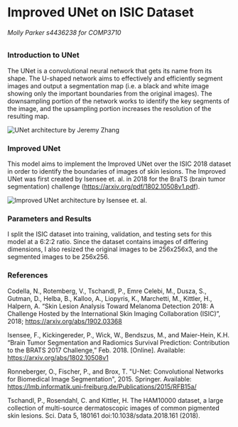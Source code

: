 # Improved UNet on ISIC Dataset
###### Molly Parker s4436238 for COMP3710 

### Introduction to UNet

The UNet is a convolutional neural network that gets its name from its shape. The U-shaped network aims to effectively and efficiently segment images and output a segmentation map (i.e. a black and white image showing only the important boundaries from the original images). The downsampling portion of the network works to identify the key segments of the image, and the upsampling portion increases the resolution of the resulting map. 


![UNet architecture by Jeremy Zhang](https://miro.medium.com/max/1838/1*f7YOaE4TWubwaFF7Z1fzNw.png)

### Improved UNet

This model aims to implement the Improved UNet over the ISIC 2018 dataset in order to identify the boundaries of images of skin lesions. The Improved UNet was first created by Isensee et. al. in 2018 for the BraTS (brain tumor segmentation) challenge (https://arxiv.org/pdf/1802.10508v1.pdf). 

![Improved UNet architecture by Isensee et. al.](https://user-images.githubusercontent.com/64070555/140685643-f7781184-baf4-4d88-92bc-eb00d5ecf667.PNG)

### Parameters and Results

I split the ISIC dataset into training, validation, and testing sets for this model at a 6:2:2 ratio. Since the dataset contains images of differing dimensions, I also resized the original images to be 256x256x3, and the segmented images to be 256x256. 


### References

Codella, N., Rotemberg, V., Tschandl, P., Emre Celebi, M., Dusza, S., Gutman, D., Helba, B., Kalloo, A., Liopyris, K., Marchetti, M., Kittler, H., Halpern, A. “Skin Lesion Analysis Toward Melanoma Detection 2018: A Challenge Hosted by the International Skin Imaging Collaboration (ISIC)”, 2018; https://arxiv.org/abs/1902.03368

Isensee, F., Kickingereder, P., Wick, W., Bendszus, M., and Maier-Hein, K.H. “Brain Tumor Segmentation and Radiomics Survival Prediction: Contribution to the BRATS 2017 Challenge,” Feb. 2018. [Online]. Available: https://arxiv.org/abs/1802.10508v1

Ronneberger, O., Fischer, P., and Brox, T. "U-Net: Convolutional Networks for Biomedical Image Segmentation", 2015. Springer. Available: https://lmb.informatik.uni-freiburg.de/Publications/2015/RFB15a/

Tschandl, P., Rosendahl, C. and Kittler, H. The HAM10000 dataset, a large collection of multi-source dermatoscopic images of common pigmented skin lesions. Sci. Data 5, 180161 doi:10.1038/sdata.2018.161 (2018).
